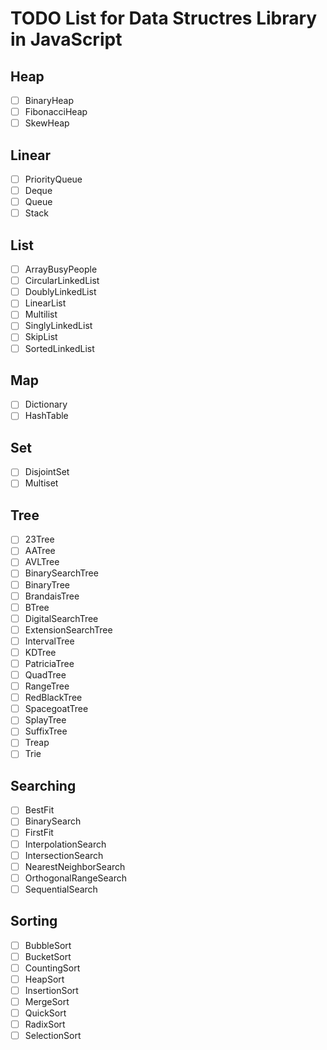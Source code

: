 # TODO List for Data Structres Library in JavaScript

## Heap

- [ ] BinaryHeap
- [ ] FibonacciHeap
- [ ] SkewHeap

## Linear

- [ ] PriorityQueue
- [ ] Deque
- [ ] Queue
- [ ] Stack

## List

- [ ] ArrayBusyPeople
- [ ] CircularLinkedList
- [ ] DoublyLinkedList
- [ ] LinearList
- [ ] Multilist
- [ ] SinglyLinkedList
- [ ] SkipList
- [ ] SortedLinkedList

## Map

- [ ] Dictionary
- [ ] HashTable

## Set

- [ ] DisjointSet
- [ ] Multiset

## Tree

- [ ] 23Tree
- [ ] AATree
- [ ] AVLTree
- [ ] BinarySearchTree
- [ ] BinaryTree
- [ ] BrandaisTree
- [ ] BTree
- [ ] DigitalSearchTree
- [ ] ExtensionSearchTree
- [ ] IntervalTree
- [ ] KDTree
- [ ] PatriciaTree
- [ ] QuadTree
- [ ] RangeTree
- [ ] RedBlackTree
- [ ] SpacegoatTree
- [ ] SplayTree
- [ ] SuffixTree
- [ ] Treap
- [ ] Trie

## Searching

- [ ] BestFit
- [ ] BinarySearch
- [ ] FirstFit
- [ ] InterpolationSearch
- [ ] IntersectionSearch
- [ ] NearestNeighborSearch
- [ ] OrthogonalRangeSearch
- [ ] SequentialSearch

## Sorting

- [ ] BubbleSort
- [ ] BucketSort
- [ ] CountingSort
- [ ] HeapSort
- [ ] InsertionSort
- [ ] MergeSort
- [ ] QuickSort
- [ ] RadixSort
- [ ] SelectionSort
